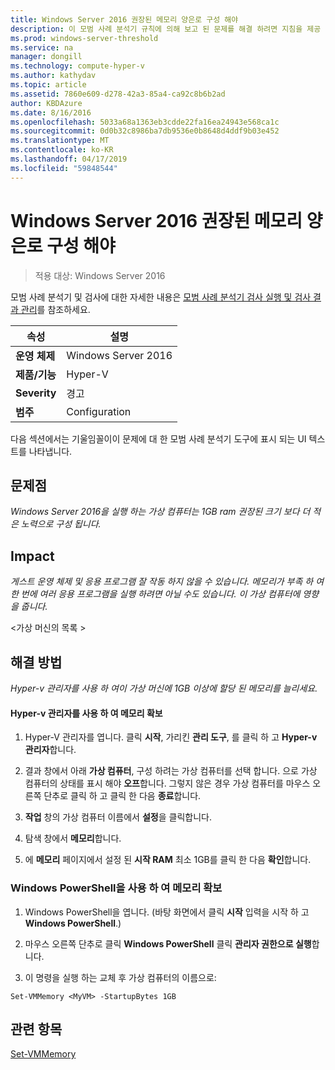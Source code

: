 ```yaml
---
title: Windows Server 2016 권장된 메모리 양은로 구성 해야
description: 이 모범 사례 분석기 규칙에 의해 보고 된 문제를 해결 하려면 지침을 제공 합니다.
ms.prod: windows-server-threshold
ms.service: na
manager: dongill
ms.technology: compute-hyper-v
ms.author: kathydav
ms.topic: article
ms.assetid: 7860e609-d278-42a3-85a4-ca92c8b6b2ad
author: KBDAzure
ms.date: 8/16/2016
ms.openlocfilehash: 5033a68a1363eb3cdde22fa16ea24943e568ca1c
ms.sourcegitcommit: 0d0b32c8986ba7db9536e0b8648d4ddf9b03e452
ms.translationtype: MT
ms.contentlocale: ko-KR
ms.lasthandoff: 04/17/2019
ms.locfileid: "59848544"
---
```

# <a name="windows-server-2016-should-be-configured-with-the-recommended-amount-of-memory"></a>Windows Server 2016 권장된 메모리 양은로 구성 해야

>적용 대상: Windows Server 2016

모범 사례 분석기 및 검사에 대한 자세한 내용은 [모범 사례 분석기 검사 실행 및 검사 결과 관리](https://go.microsoft.com/fwlink/p/?LinkID=223177)를 참조하세요.  
  
|속성|설명|  
|-|-|  
|**운영 체제**|Windows Server 2016|  
|**제품/기능**|Hyper-V|  
|**Severity**|경고|  
|**범주**|Configuration|  
  
다음 섹션에서는 기울임꼴이이 문제에 대 한 모범 사례 분석기 도구에 표시 되는 UI 텍스트를 나타냅니다.
  
## <a name="issue"></a>**문제점**  
*Windows Server 2016을 실행 하는 가상 컴퓨터는 1GB ram 권장된 크기 보다 더 적은 노력으로 구성 됩니다.*  
  
## <a name="impact"></a>**Impact**  
*게스트 운영 체제 및 응용 프로그램 잘 작동 하지 않을 수 있습니다. 메모리가 부족 하 여 한 번에 여러 응용 프로그램을 실행 하려면 아닐 수도 있습니다. 이 가상 컴퓨터에 영향을 줍니다.*  
  
\<가상 머신의 목록 > 
  
## <a name="resolution"></a>**해결 방법**  
*Hyper-v 관리자를 사용 하 여이 가상 머신에 1GB 이상에 할당 된 메모리를 늘리세요.*  
  
#### <a name="increase-the-memory-using-hyper-v-manager"></a>Hyper-v 관리자를 사용 하 여 메모리 확보  
  
1.  Hyper-V 관리자를 엽니다. 클릭 **시작**, 가리킨 **관리 도구**, 를 클릭 하 고 **Hyper-v 관리자**합니다.  
  
2.  결과 창에서 아래 **가상 컴퓨터**, 구성 하려는 가상 컴퓨터를 선택 합니다. 으로 가상 컴퓨터의 상태를 표시 해야 **오프**합니다. 그렇지 않은 경우 가상 컴퓨터를 마우스 오른쪽 단추로 클릭 하 고 클릭 한 다음 **종료**합니다.  
  
3.  **작업** 창의 가상 컴퓨터 이름에서 **설정**을 클릭합니다.  
  
4.  탐색 창에서 **메모리**합니다.  
  
5.  에 **메모리** 페이지에서 설정 된 **시작 RAM** 최소 1GB를 클릭 한 다음 **확인**합니다.  
  
### <a name="increase-the-memory-using-windows-powershell"></a>Windows PowerShell을 사용 하 여 메모리 확보  
  
1.  Windows PowerShell을 엽니다. (바탕 화면에서 클릭 **시작** 입력을 시작 하 고 **Windows PowerShell**.)  
  
2.  마우스 오른쪽 단추로 클릭 **Windows PowerShell** 클릭 **관리자 권한으로 실행**합니다.  
  
3.  이 명령을 실행 하는 교체 후 <MyVM> 가상 컴퓨터의 이름으로:  
  
```  
Set-VMMemory <MyVM> -StartupBytes 1GB  
```  
  
## <a name="see-also"></a>관련 항목  
[Set-VMMemory](https://technet.microsoft.com/library/hh848572.aspx)  
  


